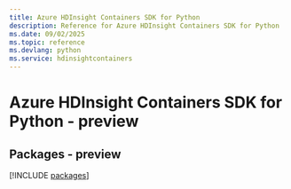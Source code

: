 ```yaml
---
title: Azure HDInsight Containers SDK for Python
description: Reference for Azure HDInsight Containers SDK for Python
ms.date: 09/02/2025
ms.topic: reference
ms.devlang: python
ms.service: hdinsightcontainers
---
```

# Azure HDInsight Containers SDK for Python - preview
## Packages - preview
[!INCLUDE [packages](hdinsight-containers-index.md)]